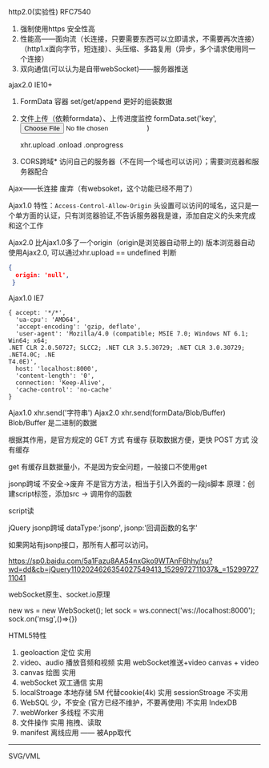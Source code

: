 
http2.0(实验性) RFC7540
1. 强制使用https 安全性高
2. 性能高——面向流（长连接，只要需要东西可以立即请求，不需要再次连接）（http1.x面向字节，短连接）、头压缩、多路复用（异步，多个请求使用同一个连接）
3. 双向通信(可以认为是自带webSocket)——服务器推送

ajax2.0  IE10+
1. FormData 容器 set/get/append 更好的组装数据
2. 文件上传（依赖formdata）、上传进度监控
   formData.set('key',<input type="file">)

   xhr.upload 
  .onload
  .onprogress

3. CORS跨域*
  访问自己的服务器（不在同一个域也可以访问）；需要浏览器和服务器配合

Ajax——长连接  废弃（有websoket，这个功能已经不用了）

Ajax1.0 特性：`Access-Control-Allow-Origin` 头设置可以访问的域名，这只是一个单方面的认证，只有浏览器验证,不告诉服务器我是谁，添加自定义的头来完成和这个工作

Ajax2.0 比Ajax1.0多了一个origin（origin是浏览器自动带上的) 版本浏览器自动使用Ajax2.0, 可以通过xhr.upload == undefined 判断
```json
{ 
  origin: 'null',
 }
```
Ajax1.0 IE7

```console
{ accept: '*/*',
  'ua-cpu': 'AMD64',
  'accept-encoding': 'gzip, deflate',
  'user-agent': 'Mozilla/4.0 (compatible; MSIE 7.0; Windows NT 6.1; Win64; x64;
.NET CLR 2.0.50727; SLCC2; .NET CLR 3.5.30729; .NET CLR 3.0.30729; .NET4.0C; .NE
T4.0E)',
  host: 'localhost:8000',
  'content-length': '0',
  connection: 'Keep-Alive',
  'cache-control': 'no-cache' 
}
```

Ajax1.0 xhr.send('字符串')
Ajax2.0 xhr.send(formData/Blob/Buffer) Blob/Buffer 是二进制的数据


根据其作用，是官方规定的
GET 方式 有缓存 获取数据方便，更快
POST 方式 没有缓存 

get 有缓存且数据量小，不是因为安全问题，一般接口不使用get

jsonp跨域  不安全->废弃 不是官方方法，相当于引入外面的一段js脚本
原理：创建script标签，添加src -> 调用你的函数

script读

jQuery jsonp跨域
  dataType:'jsonp',
  jsonp:'回调函数的名字'


如果网站有jsonp接口，那所有人都可以访问。

https://sp0.baidu.com/5a1Fazu8AA54nxGko9WTAnF6hhy/su?wd=dd&cb=jQuery1102024626354027549413_1529972711037&_=1529972711041

webSocket原生、socket.io原理

new ws = new WebSocket();
let sock = ws.connect('ws://localhost:8000');
sock.on('msg',()=>{})

HTML5特性

1. geoloaction   定位                             实用
2. video、audio  播放音频和视频                    实用
   webSocket推送+video 
   canvas + video 
3. canvas 绘图                                   实用
4. webSocket 双工通信                             实用
5. localStroage 本地存储 5M 代替cookie(4k)        实用
   sessionStroage                                不实用
6. WebSQL 少，不安全 (官方已经不维护，不要再使用)    不实用
   IndexDB
7. webWorker 多线程                               不实用
8. 文件操作                                       实用
 拖拽、读取
9. manifest 离线应用 —— 被App取代

-----------------------------
SVG/VML
